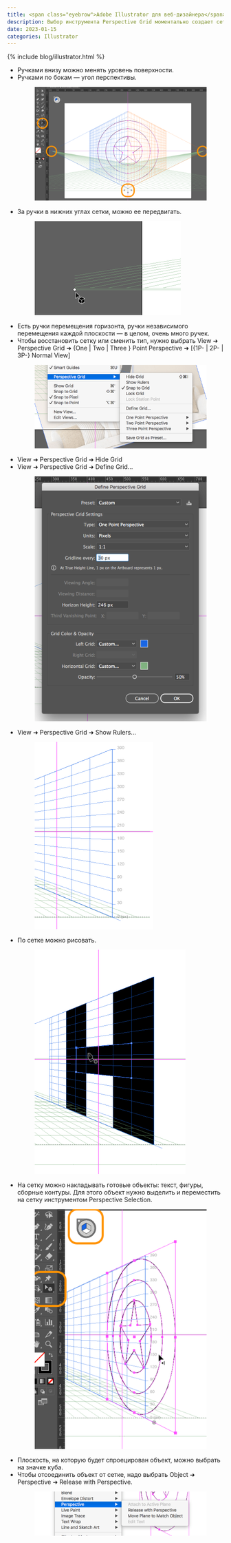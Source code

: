 ```yaml
---
title: <span class="eyebrow">Adobe Illustrator для веб-дизайнера</span> 9.6)&nbsp;Перспектива
description: Выбор инструмента Perspective Grid моментально создает сетку двухточечной перспективы.
date: 2023-01-15
categories: Illustrator
---
```


{% include blog/illustrator.html %}

<ul>
  <li>Ручками внизу можно менять уровень поверхности.</li>
  <li>
    Ручками по&nbsp;бокам&nbsp;— угол перспективы.
    <figure><img src="/assets/img/blog/2023/01-15/01-two-point-perspective-grid.png" alt="Сетка двухточечной перспективы" /></figure>
  </li>
  <li>
    За&nbsp;ручки в&nbsp;нижних углах сетки, можно ее&nbsp;передвигать.
    <figure><img src="/assets/img/blog/2023/01-15/02-perspective-grid-handle.png" alt="Ручки в нижних углах сетки перспективы" /></figure>
  </li>
  <li>Есть ручки перемещения горизонта, ручки независимого перемещения каждой плоскости&nbsp;— в&nbsp;целом, очень много ручек.</li>
  <li>
    Чтобы восстановить сетку или сменить тип, нужно выбрать View ➜ Perspective Grid ➜ {One&nbsp;| Two&nbsp;| Three } Point Perspective ➜ [{1P-&nbsp;| 2P-&nbsp;| 3P-} Normal View]
    <figure><img src="/assets/img/blog/2023/01-15/03-smart-guides.png" alt="View ➜ Perspective Grid" /></figure>
  </li>
  <li>View ➜ Perspective Grid ➜ Hide Grid</li>
  <li>
    View ➜ Perspective Grid ➜ Define Grid...
    <figure><img src="/assets/img/blog/2023/01-15/04-viewing-distance.png" alt="Define Perspective Grid" /></figure>
  </li>
  <li>
    View ➜ Perspective Grid ➜ Show Rulers...
    <figure><img src="/assets/img/blog/2023/01-15/05-perspective-grid-show-rulers.png" alt="Perspective Grid ➜ Show Rulers" /></figure>
  </li>
  <li>
    По&nbsp;сетке можно рисовать.
    <figure><img src="/assets/img/blog/2023/01-15/06-shape-on-perspective-grid.png" alt="По сетке можно рисовать" /></figure>
  </li>
  <li>
    На&nbsp;сетку можно накладывать готовые объекты: текст, фигуры, сборные контуры. Для этого объект нужно выделить и&nbsp;переместить на&nbsp;сетку инструментом Perspective Selection.
    <figure><img src="/assets/img/blog/2023/01-15/07-perspective-selection-tool.png" alt="На сетку можно накладывать готовые объекты" /></figure>
  </li>
  <li>Плоскость, на&nbsp;которую будет спроецирован объект, можно выбрать на&nbsp;значке куба.</li>
  <li>
    Чтобы отсоединить объект от&nbsp;сетке, надо выбрать Object ➜ Perspective ➜ Release with Perspective.
    <figure><img src="/assets/img/blog/2023/01-15/08-envelope-distort.png" alt="Perspective ➜ Release with Perspective" /></figure>
  </li>
</ul>
